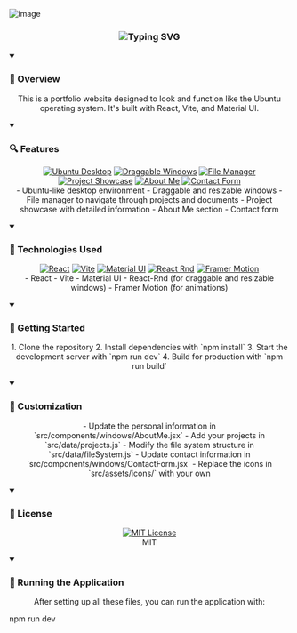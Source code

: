 
![image](https://github.com/user-attachments/assets/cd209aaa-3de4-4798-a7a1-d28597e7b78c)


<div align="center">
  <h3>
    <img src="https://readme-typing-svg.herokuapp.com?font=Fira+Code&weight=500&size=25&pause=1000&color=00E7FF&center=true&vCenter=true&random=false&width=435&lines=Features;Technologies%20Used;Getting%20Started;Customization;License" alt="Typing SVG" />
  </h3>
</div>

<details open>
<summary><h3>📄 Overview</h3></summary>
<p align="center">
  This is a portfolio website designed to look and function like the Ubuntu operating system. It's built with React, Vite, and Material UI.
</p>
</details>

<details open>
<summary><h3>🔍 Features</h3></summary>
<p align="center">
  <a href="#"><img src="https://img.shields.io/badge/Ubuntu%20Desktop-007ACC?style=for-the-badge&logo=ubuntu&logoColor=white" alt="Ubuntu Desktop"/></a>
  <a href="#"><img src="https://img.shields.io/badge/Draggable%20Windows-4CAF50?style=for-the-badge&logo=window&logoColor=white" alt="Draggable Windows"/></a>
  <a href="#"><img src="https://img.shields.io/badge/File%20Manager-FF9800?style=for-the-badge&logo=file&logoColor=white" alt="File Manager"/></a>
  <a href="#"><img src="https://img.shields.io/badge/Project%20Showcase-8BC34A?style=for-the-badge&logo=project&logoColor=white" alt="Project Showcase"/></a>
  <a href="#"><img src="https://img.shields.io/badge/About%20Me-2196F3?style=for-the-badge&logo=about&logoColor=white" alt="About Me"/></a>
  <a href="#"><img src="https://img.shields.io/badge/Contact%20Form-9C27B0?style=for-the-badge&logo=contact&logoColor=white" alt="Contact Form"/></a>
  <br>
  - Ubuntu-like desktop environment
  - Draggable and resizable windows
  - File manager to navigate through projects and documents
  - Project showcase with detailed information
  - About Me section
  - Contact form
</p>
</details>

<details open>
<summary><h3>🔧 Technologies Used</h3></summary>
<p align="center">
  <a href="#"><img src="https://img.shields.io/badge/React-61DAFB?style=for-the-badge&logo=react&logoColor=black" alt="React"/></a>
  <a href="#"><img src="https://img.shields.io/badge/Vite-646CFF?style=for-the-badge&logo=vite&logoColor=white" alt="Vite"/></a>
  <a href="#"><img src="https://img.shields.io/badge/Material%20UI-0081CB?style=for-the-badge&logo=material-ui&logoColor=white" alt="Material UI"/></a>
  <a href="#"><img src="https://img.shields.io/badge/React%20Rnd-34A85A?style=for-the-badge&logo=react-rnd&logoColor=white" alt="React Rnd"/></a>
  <a href="#"><img src="https://img.shields.io/badge/Framer%20Motion-0055FF?style=for-the-badge&logo=framer-motion&logoColor=white" alt="Framer Motion"/></a>
  <br>
  - React
  - Vite
  - Material UI
  - React-Rnd (for draggable and resizable windows)
  - Framer Motion (for animations)
</p>
</details>

<details open>
<summary><h3>🚀 Getting Started</h3></summary>
<p align="center">
  1. Clone the repository
  2. Install dependencies with `npm install`
  3. Start the development server with `npm run dev`
  4. Build for production with `npm run build`
</p>
</details>

<details open>

<summary><h3>🎨 Customization</h3></summary>
<p align="center">
  - Update the personal information in `src/components/windows/AboutMe.jsx`
  - Add your projects in `src/data/projects.js`
  - Modify the file system structure in `src/data/fileSystem.js`
  - Update contact information in `src/components/windows/ContactForm.jsx`
  - Replace the icons in `src/assets/icons/` with your own
</p>
</details>

<details open>
<summary><h3>📜 License</h3></summary>
<p align="center">
  <a href="#"><img src="https://img.shields.io/badge/MIT-007ACC?style=for-the-badge&logo=mit&logoColor=white" alt="MIT License"/></a>
  <br>
  MIT
</p>
</details>

<details open>
<summary><h3>🚀 Running the Application</h3></summary>
<p align="center">
  After setting up all these files, you can run the application with:
  
npm run dev

</p>
</details>

